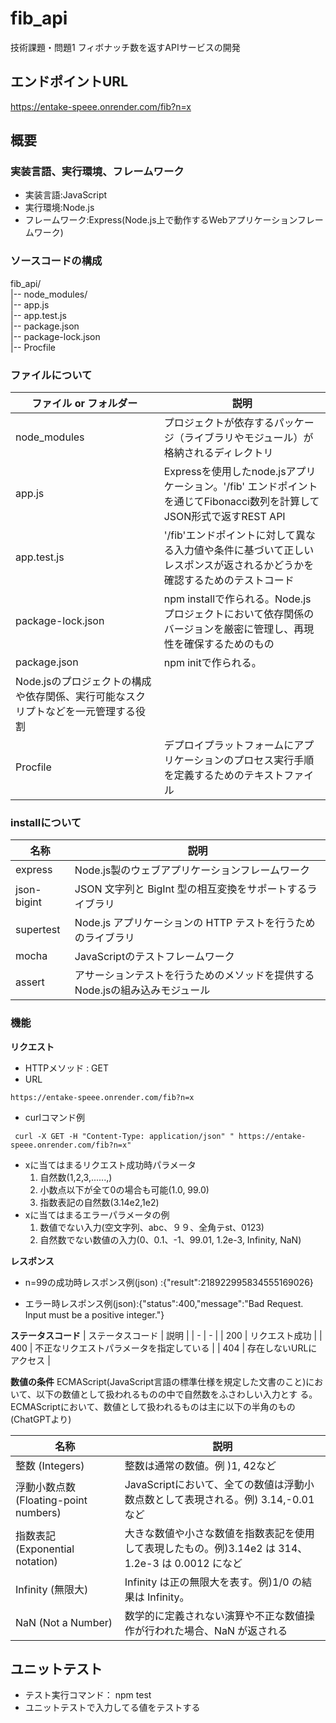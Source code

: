 # fib_api
技術課題・問題1  フィボナッチ数を返すAPIサービスの開発

## エンドポイントURL
https://entake-speee.onrender.com/fib?n=x

## 概要

### 実装言語、実行環境、フレームワーク
* 実装言語:JavaScript
* 実行環境:Node.js
* フレームワーク:Express(Node.js上で動作するWebアプリケーションフレームワーク)


### ソースコードの構成
fib_api/  
|-- node_modules/  
|-- app.js  
|-- app.test.js  
|-- package.json  
|-- package-lock.json  
|-- Procfile  


### ファイルについて
|ファイル or フォルダー| 説明 |
| - | - |
| node_modules | プロジェクトが依存するパッケージ（ライブラリやモジュール）が格納されるディレクトリ |
| app.js | Expressを使用したnode.jsアプリケーション。'/fib' エンドポイントを通じてFibonacci数列を計算してJSON形式で返すREST API |
| app.test.js | '/fib'エンドポイントに対して異なる入力値や条件に基づいて正しいレスポンスが返されるかどうかを確認するためのテストコード |
| package-lock.json | npm installで作られる。Node.js プロジェクトにおいて依存関係のバージョンを厳密に管理し、再現性を確保するためのもの |
| package.json | npm initで作られる。
Node.jsのプロジェクトの構成や依存関係、実行可能なスクリプトなどを一元管理する役割 |
| Procfile | デプロイプラットフォームにアプリケーションのプロセス実行手順を定義するためのテキストファイル |

### installについて
|名称| 説明 |
| - | - |
| express | Node.js製のウェブアプリケーションフレームワーク |
| json-bigint | JSON 文字列と BigInt 型の相互変換をサポートするライブラリ |
| supertest | Node.js アプリケーションの HTTP テストを行うためのライブラリ |
| mocha | JavaScriptのテストフレームワーク |
| assert | アサーションテストを行うためのメソッドを提供するNode.jsの組み込みモジュール


### 機能
**リクエスト**
* HTTPメソッド : GET
* URL
```
https://entake-speee.onrender.com/fib?n=x
```
* curlコマンド例 

```
 curl -X GET -H "Content-Type: application/json" " https://entake-speee.onrender.com/fib?n=x"
 ```

* xに当てはまるリクエスト成功時パラメータ
  1. 自然数(1,2,3,......,)
  2. 小数点以下が全て0の場合も可能(1.0, 99.0)
  3. 指数表記の自然数(3.14e2,1e2)
* xに当てはまるエラーパラメータの例
  1. 数値でない入力(空文字列、abc、９９、全角テst、0123)
  2. 自然数でない数値の入力(0、0.1、-1、99.01, 1.2e-3, Infinity, NaN)

**レスポンス**
* n=99の成功時レスポンス例(json) :{"result":218922995834555169026}

* エラー時レスポンス例(json):{"status":400,"message":"Bad Request. Input must be a positive integer."}

**ステータスコード**
| ステータスコード | 説明 |
| - | - |
| 200 | リクエスト成功 |
| 400 | 不正なリクエストパラメータを指定している |
| 404 | 存在しないURLにアクセス |

**数値の条件**
ECMAScript(JavaScript言語の標準仕様を規定した文書のこと)において、以下の数値として扱われるものの中で自然数をふさわしい入力とす
る。
ECMAScriptにおいて、数値として扱われるものは主に以下の半角のもの(ChatGPTより)  

|名称| 説明 |
| - | - |
|整数 (Integers)| 整数は通常の数値。例 )1, 42など|
|浮動小数点数 (Floating-point numbers)|JavaScriptにおいて、全ての数値は浮動小数点数として表現される。例) 3.14,-0.01 など  
|指数表記 (Exponential notation)| 大きな数値や小さな数値を指数表記を使用して表現したもの。例)3.14e2 は 314、1.2e-3 は 0.0012 になど  
|Infinity (無限大)|Infinity は正の無限大を表す。例)1/0 の結果は Infinity。  
|NaN (Not a Number)|数学的に定義されない演算や不正な数値操作が行われた場合、NaN が返される|。  

## ユニットテスト
* テスト実行コマンド： npm test
* ユニットテストで入力してる値をテストする